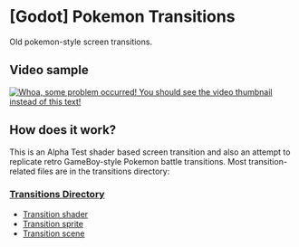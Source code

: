 # [Godot] Pokemon Transitions
Old pokemon-style screen transitions.

## Video sample
[![Whoa, some problem occurred! You should see the video thumbnail instead of this text!](http://img.youtube.com/vi/7MrJkCDC1pU/0.jpg)](http://www.youtube.com/watch?v=7MrJkCDC1pU)

## How does it work?
This is an Alpha Test shader based screen transition and also an attempt to replicate retro GameBoy-style Pokemon battle transitions.
Most transition-related files are in the transitions directory:

### [Transitions Directory](scenes/transition)
 - [Transition shader](scenes/transition/Transition.shader)
 - [Transition sprite](scenes/transition/TexRect.gd)
 - [Transition scene](scenes/transition/Transition.gd)